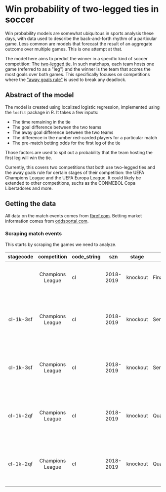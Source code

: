 # Win probability of two-legged ties in soccer

Win probability models are somewhat ubiquitous in sports analysis these days, with data used to describe the back-and-forth rhythm of a particular game. Less common are models that forecast the result of an aggregate outcome over multiple games. This is one attempt at that.

The model here aims to predict the winner in a specific kind of soccer competition: The [two-legged tie](https://en.wikipedia.org/wiki/Two-legged_tie). In such matchups, each team hosts one game (referred to as a "leg") and the winner is the team that scores the most goals over both games. This specifically focuses on competitions where the ["away goals rule"](https://en.wikipedia.org/wiki/Away_goals_rule) is used to break any deadlock.

## Abstract of the model

The model is created using localized logistic regression, implemented using the `locfit` package in R. It takes a few inputs:

* The time remaining in the tie
* The goal difference between the two teams
* The away goal difference between the two teams
* The difference in the number red-carded players for a particular match
* The pre-match betting odds for the first leg of the tie

Those factors are used to spit out a probability that the team hosting the first leg will win the tie.

Currently, this covers two competitions that both use two-legged ties and the away goals rule for certain stages of their competition: the UEFA Champions League and the UEFA Europa League. It could likely be extended to other competitions, suchs as the CONMEBOL Copa Libertadores and more.

## Getting the data

All data on the match events comes from [fbref.com](https://fbref.com/). Betting market information comes from [oddsportal.com](http://oddsportal.com/).

### Scraping match events

This starts by scraping the games we need to analyze. 


| stagecode | competition | code_string | szn | stage | round | dates | team1 | team2 | teamid1 | teamid2 | winner | aggscore | result | hometeam1 | date1 | score1 | url1 | hometeam2 | date2 | score2 | url2 |
|:---------:|:----------------:|-------------|-----------|----------|---------------|---------------------------------|-----------|-----------------|----------|----------|-----------|----------|--------------------------------------------------------------|-----------|--------|--------|------------------------------------------------------------------------------------------------------------|-----------------|--------|--------|-------------------------------------------------------------------------------------------------------------|
|  | Champions League | cl | 2018-2019 | knockout | Final | June 1, 2019 | Liverpool | Tottenham | 822bd0ba | 361ca564 | Liverpool | 2–0 | Liverpool won match in normal time. |  |  |  |  |  |  |  |  |
| cl-1k-3sf | Champions League | cl | 2018-2019 | knockout | Semifinals | April 30, 2019 to May 8, 2019 | Tottenham | Ajax | 361ca564 | 19c3f8c4 | Tottenham | 3–3 | Tottenham won on away goals, after aggregate score was tied. | Tottenham | Apr 30 | 0–1 | https://fbref.com/en/matches/41848af6/Tottenham-Hotspur-Ajax-April-30-2019-UEFA-Champions-League | Ajax | May 8 | 2–3 | https://fbref.com/en/matches/09773f5a/Ajax-Tottenham-Hotspur-May-8-2019-UEFA-Champions-League |
| cl-1k-3sf | Champions League | cl | 2018-2019 | knockout | Semifinals | April 30, 2019 to May 8, 2019 | Liverpool | Barcelona | 822bd0ba | 206d90db | Liverpool | 4–3 | Liverpool won on aggregate score over two legs. | Barcelona | May 1 | 3–0 | https://fbref.com/en/matches/b45b35c3/Barcelona-Liverpool-May-1-2019-UEFA-Champions-League | Liverpool | May 7 | 4–0 | https://fbref.com/en/matches/20b882b6/Liverpool-Barcelona-May-7-2019-UEFA-Champions-League |
| cl-1k-2qf | Champions League | cl | 2018-2019 | knockout | Quarterfinals | April 9, 2019 to April 17, 2019 | Tottenham | Manchester City | 361ca564 | b8fd03ef | Tottenham | 4–4 | Tottenham won on away goals, after aggregate score was tied. | Tottenham | Apr 9 | 1–0 | https://fbref.com/en/matches/ecf6dedc/Tottenham-Hotspur-Manchester-City-April-9-2019-UEFA-Champions-League | Manchester City | Apr 17 | 4–3 | https://fbref.com/en/matches/5a2a056f/Manchester-City-Tottenham-Hotspur-April-17-2019-UEFA-Champions-League |
| cl-1k-2qf | Champions League | cl | 2018-2019 | knockout | Quarterfinals | April 9, 2019 to April 17, 2019 | Liverpool | Porto | 822bd0ba | 5e876ee6 | Liverpool | 6–1 | Liverpool won on aggregate score over two legs. | Liverpool | Apr 9 | 2–0 | https://fbref.com/en/matches/1ff096ec/Liverpool-Porto-April-9-2019-UEFA-Champions-League | Porto | Apr 17 | 1–4 | https://fbref.com/en/matches/1ab1a0b0/Porto-Liverpool-April-17-2019-UEFA-Champions-League |